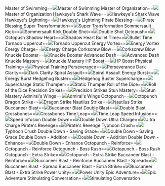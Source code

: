 Master of Swimming==<img src="upload/mxd/Buccaneer/Skill Master of Swimming.png"/>Master of Swimming
Master of Organization==<img src="upload/mxd/Buccaneer/Skill Master of Organization.png"/>Master of Organization
Hawkeye's Shark Wave==<img src="upload/mxd/Buccaneer/Skill Hawkeye's Shark Wave.png"/>Hawkeye's Shark Wave
Hawkeye's Lightning==<img src="upload/mxd/Buccaneer/Skill Hawkeye's Lightning.png"/>Hawkeye's Lightning
Pirate Blessing==<img src="upload/mxd/Buccaneer/Skill Pirate Blessing.png"/>Pirate Blessing
Super Transformation==<img src="upload/mxd/Buccaneer/Skill Super Transformation.png"/>Super Transformation
Sommersault Kick==<img src="upload/mxd/Buccaneer/Skill Sommersault Kick.png"/>Sommersault Kick
Double Shot==<img src="upload/mxd/Buccaneer/Skill Double Shot (Pirate).png"/>Double Shot
Octopush==<img src="upload/mxd/Buccaneer/Skill Octopush.png"/>Octopush
Shadow Heart==<img src="upload/mxd/Buccaneer/Skill Shadow Heart.png"/>Shadow Heart
Bullet Time==<img src="upload/mxd/Buccaneer/Skill Bullet Time.png"/>Bullet Time
Tornado Uppercut==<img src="upload/mxd/Buccaneer/Skill Tornado Uppercut.png"/>Tornado Uppercut
Energy Vortex==<img src="upload/mxd/Buccaneer/Skill Energy Vortex.png"/>Energy Vortex
Energy Charge==<img src="upload/mxd/Buccaneer/Skill Energy Charge.png"/>Energy Charge
Corkscrew Blow==<img src="upload/mxd/Buccaneer/Skill Corkscrew Blow.png"/>Corkscrew Blow
Knuckle Booster==<img src="upload/mxd/Buccaneer/Skill Knuckle Booster.png"/>Knuckle Booster
Advanced Dash==<img src="upload/mxd/Buccaneer/Skill Advanced Dash.png"/>Advanced Dash
Knuckle Mastery==<img src="upload/mxd/Buccaneer/Skill Knuckle Mastery.png"/>Knuckle Mastery
HP Boost==<img src="upload/mxd/Buccaneer/Skill HP Boost.png"/>HP Boost
Physical Training==<img src="upload/mxd/Buccaneer/Skill Physical Training.png"/>Physical Training
Perseverance==<img src="upload/mxd/Buccaneer/Skill Perseverance.png"/>Perseverance
Dark Clarity==<img src="upload/mxd/Buccaneer/Skill Dark Clarity.png"/>Dark Clarity
Spiral Assault==<img src="upload/mxd/Buccaneer/Skill Spiral Assault.png"/>Spiral Assault
Energy Burst==<img src="upload/mxd/Buccaneer/Skill Energy Burst.png"/>Energy Burst
Hedgehog Buster==<img src="upload/mxd/Buccaneer/Skill Energy Burst.png"/>Hedgehog Buster
Supercharge==<img src="upload/mxd/Buccaneer/Skill Supercharge.png"/>Supercharge
Static Thumper==<img src="upload/mxd/Buccaneer/Skill Static Thumper.png"/>Static Thumper
Roll of the Dice==<img src="upload/mxd/Buccaneer/Skill Roll of the Dice.png"/>Roll of the Dice
Precision Strikes==<img src="upload/mxd/Buccaneer/Skill Precision Strikes.png"/>Precision Strikes
Stun Mastery==<img src="upload/mxd/Buccaneer/Skill Stun Mastery.png"/>Stun Mastery
Admiral's Wings==<img src="upload/mxd/Buccaneer/Skill Admiral's Wings.png"/>Admiral's Wings
Octopunch==<img src="upload/mxd/Buccaneer/Skill Octopunch.png"/>Octopunch
Dragon Strike==<img src="upload/mxd/Buccaneer/Skill Dragon Strike.png"/>Dragon Strike
Nautilus Strike==<img src="upload/mxd/Buccaneer/Skill Nautilus Strike.png"/>Nautilus Strike
Buccaneer Blast==<img src="upload/mxd/Buccaneer/Skill Buccaneer Blast.png"/>Buccaneer Blast
Double Blast==<img src="upload/mxd/Buccaneer/Skill Double Blast (Buccaneer).png"/>Double Blast
Crossbones==<img src="upload/mxd/Buccaneer/Skill Crossbones.png"/>Crossbones
Time Leap==<img src="upload/mxd/Buccaneer/Skill Time Leap.png"/>Time Leap
Speed Infusion==<img src="upload/mxd/Buccaneer/Skill Speed Infusion.png"/>Speed Infusion
Double Down==<img src="upload/mxd/Buccaneer/Skill Double Down.png"/>Double Down
Ultra Charge==<img src="upload/mxd/Buccaneer/Skill Ultra Charge.png"/>Ultra Charge
Pirate's Revenge==<img src="upload/mxd/Buccaneer/Skill Pirate's Revenge.png"/>Pirate's Revenge
Typhoon Crush==<img src="upload/mxd/Buccaneer/Skill Typhoon Crush.png"/>Typhoon Crush
Double Down \- Saving Grace==<img src="upload/mxd/Buccaneer/Skill Double Down - Saving Grace.png"/>Double Down - Saving Grace
Double Down \- Addition==<img src="upload/mxd/Buccaneer/Skill Double Down - Addition.png"/>Double Down - Addition
Double Down \- Enhance==<img src="upload/mxd/Buccaneer/Skill Double Down - Enhance.png"/>Double Down - Enhance
Octopunch \- Reinforce==<img src="upload/mxd/Buccaneer/Skill Octopunch - Reinforce.png"/>Octopunch - Reinforce
Octopunch \- Boss Rush==<img src="upload/mxd/Buccaneer/Skill Octopunch - Boss Rush.png"/>Octopunch - Boss Rush
Octopunch \- Extra Strike==<img src="upload/mxd/Buccaneer/Skill Octopunch - Extra Strike.png"/>Octopunch - Extra Strike
Buccaneer Blast \- Reinforce==<img src="upload/mxd/Buccaneer/Skill Buccaneer Blast - Reinforce.png"/>Buccaneer Blast - Reinforce
Buccaneer Blast \- Spread==<img src="upload/mxd/Buccaneer/Skill Buccaneer Blast - Spread.png"/>Buccaneer Blast - Spread
Buccaneer Blast \- Extra Strike==<img src="upload/mxd/Buccaneer/Skill Buccaneer Blast - Extra Strike.png"/>Buccaneer Blast - Extra Strike
Power Unity==<img src="upload/mxd/Buccaneer/Skill Power Unity.png"/>Power Unity
Epic Adventure==<img src="upload/mxd/Buccaneer/Skill Epic Adventure (Pirate).png"/>Epic Adventure
Stimulating Conversation==<img src="upload/mxd/Buccaneer/Skill Stimulating Conversation.png"/>Stimulating Conversation

